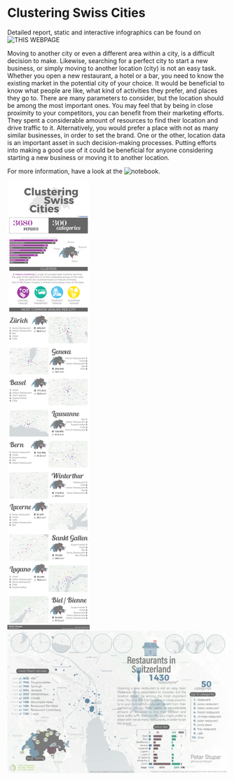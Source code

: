 # Clustering Swiss Cities

Detailed report, static and interactive infographics can be found on ![THIS WEBPAGE](https://stup4r.github.io/clustering_swiss_cities/)

Moving to another city or even a different area within a city, is a difficult decision to make. Likewise, searching for a perfect city to start a new business, or simply moving to another location (city) is not an easy task.<br>
Whether you open a new restaurant, a hotel or a bar, you need to know the existing market in the potential city of your choice. It would be beneficial to know what people are like, what kind of activities they prefer, and places they go to. There are many parameters to consider, but the location should be among the most important ones. You may feel that by being in close proximity to your competitors, you can benefit from their marketing efforts. They spent a considerable amount of resources to find their location and drive traffic to it. Alternatively, you would prefer a place with not as many similar businesses, in order to set the brand. One or the other, location data is an important asset in such decision-making processes. Putting efforts into making a good use of it could be beneficial for anyone considering starting a new business or moving it to another location.

For more information, have a look at the ![notebook](Capstone.ipynb).

![Screenshot](Clustering_Swiss_Cities.png)
![Screenshot](Restaurants_info.png)
